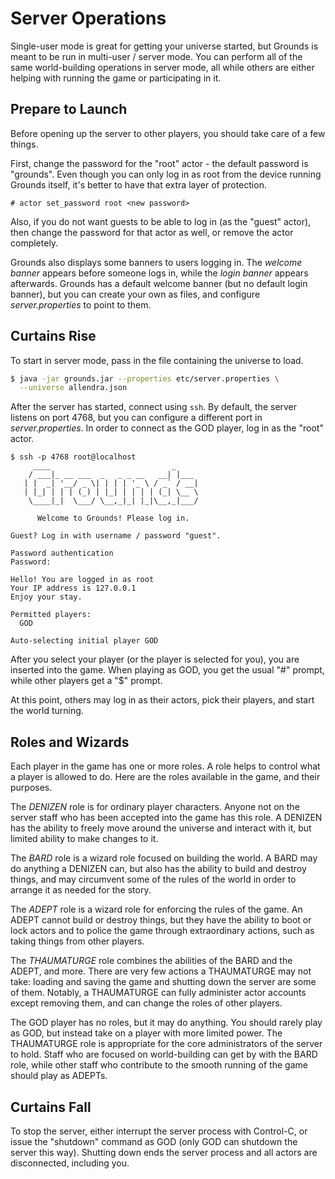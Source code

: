 # Server Operations

Single-user mode is great for getting your universe started, but Grounds is meant to be run in multi-user / server mode. You can perform all of the same world-building operations in server mode, all while others are either helping with running the game or participating in it.

## Prepare to Launch

Before opening up the server to other players, you should take care of a few things.

First, change the password for the "root" actor - the default password is "grounds". Even though you can only log in as root from the device running Grounds itself, it's better to have that extra layer of protection.

```
# actor set_password root <new password>
```

Also, if you do not want guests to be able to log in (as the "guest" actor), then change the password for that actor as well, or remove the actor completely.

Grounds also displays some banners to users logging in. The _welcome banner_ appears before someone logs in, while the _login banner_ appears afterwards. Grounds has a default welcome banner (but no default login banner), but you can create your own as files, and configure _server.properties_ to point to them.

## Curtains Rise

To start in server mode, pass in the file containing the universe to load.

```bash
$ java -jar grounds.jar --properties etc/server.properties \
  --universe allendra.json
```

After the server has started, connect using `ssh`. By default, the server listens on port 4768, but you can configure a different port in _server.properties_. In order to connect as the GOD player, log in as the "root" actor.

```
$ ssh -p 4768 root@localhost
     ____                           _
    / ___|_ __ ___  _   _ _ __   __| |___
   | |  _| '__/ _ \| | | | '_ \ / _` / __|
   | |_| | | | (_) | |_| | | | | (_| \__ \
    \____|_|  \___/ \__,_|_| |_|\__,_|___/

      Welcome to Grounds! Please log in.

Guest? Log in with username / password "guest".

Password authentication
Password:

Hello! You are logged in as root
Your IP address is 127.0.0.1
Enjoy your stay.

Permitted players:
  GOD

Auto-selecting initial player GOD
```

After you select your player (or the player is selected for you), you are inserted into the game. When playing as GOD, you get the usual "#" prompt, while other players get a "$" prompt.

At this point, others may log in as their actors, pick their players, and start the world turning.

## Roles and Wizards

Each player in the game has one or more roles. A role helps to control what a player is allowed to do. Here are the roles available in the game, and their purposes.

The _DENIZEN_ role is for ordinary player characters. Anyone not on the server staff who has been accepted into the game has this role. A DENIZEN has the ability to freely move around the universe and interact with it, but limited ability to make changes to it.

The _BARD_ role is a wizard role focused on building the world. A BARD may do anything a DENIZEN can, but also has the ability to build and destroy things, and may circumvent some of the rules of the world in order to arrange it as needed for the story.

The _ADEPT_ role is a wizard role for enforcing the rules of the game. An ADEPT cannot build or destroy things, but they have the ability to boot or lock actors and to police the game through extraordinary actions, such as taking things from other players.

The _THAUMATURGE_ role combines the abilities of the BARD and the ADEPT, and more. There are very few actions a THAUMATURGE may not take: loading and saving the game and shutting down the server are some of them. Notably, a THAUMATURGE can fully administer actor accounts except removing them, and can change the roles of other players.

 The GOD player has no roles, but it may do anything. You should rarely play as GOD, but instead take on a player with more limited power. The THAUMATURGE role is appropriate for the core administrators of the server to hold. Staff who are focused on world-building can get by with the BARD role, while other staff who contribute to the smooth running of the game should play as ADEPTs.

## Curtains Fall

To stop the server, either interrupt the server process with Control-C, or issue the "shutdown" command as GOD (only GOD can shutdown the server this way). Shutting down ends the server process and all actors are disconnected, including you.

